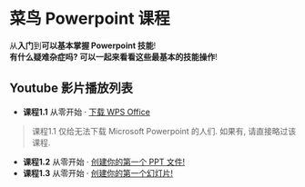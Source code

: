 # 菜鸟 Powerpoint 课程
从**入门**到**可以基本掌握 Powerpoint 技能**!    
**有什么疑难杂症吗? 可以一起来看看这些最基本的技能操作**!

## Youtube 影片播放列表
- **课程1.1** 从零开始 · [下载 WPS Office](https://www.example.com)
> 课程1.1 仅给无法下载 Microsoft Powerpoint 的人们. 如果有, 请直接略过该课程.
- **课程1.2** 从零开始 · [创建你的第一个 PPT 文件!](https://www.example.com)
- **课程1.3** 从零开始 · [创建你的第一个幻灯片!](https://www.example.com)

